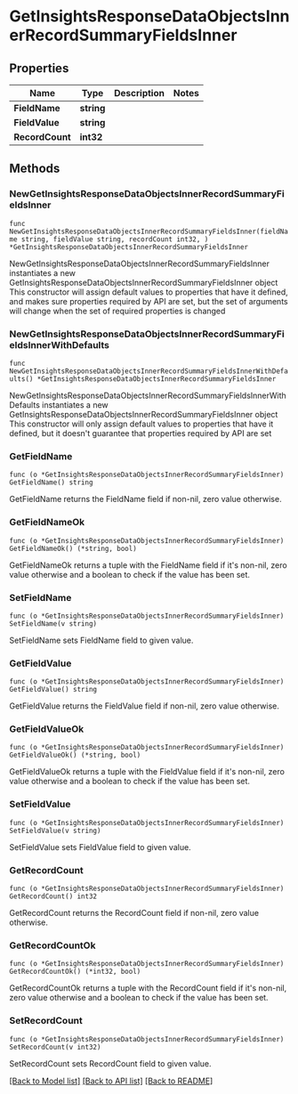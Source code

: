 # GetInsightsResponseDataObjectsInnerRecordSummaryFieldsInner

## Properties

Name | Type | Description | Notes
------------ | ------------- | ------------- | -------------
**FieldName** | **string** |  | 
**FieldValue** | **string** |  | 
**RecordCount** | **int32** |  | 

## Methods

### NewGetInsightsResponseDataObjectsInnerRecordSummaryFieldsInner

`func NewGetInsightsResponseDataObjectsInnerRecordSummaryFieldsInner(fieldName string, fieldValue string, recordCount int32, ) *GetInsightsResponseDataObjectsInnerRecordSummaryFieldsInner`

NewGetInsightsResponseDataObjectsInnerRecordSummaryFieldsInner instantiates a new GetInsightsResponseDataObjectsInnerRecordSummaryFieldsInner object
This constructor will assign default values to properties that have it defined,
and makes sure properties required by API are set, but the set of arguments
will change when the set of required properties is changed

### NewGetInsightsResponseDataObjectsInnerRecordSummaryFieldsInnerWithDefaults

`func NewGetInsightsResponseDataObjectsInnerRecordSummaryFieldsInnerWithDefaults() *GetInsightsResponseDataObjectsInnerRecordSummaryFieldsInner`

NewGetInsightsResponseDataObjectsInnerRecordSummaryFieldsInnerWithDefaults instantiates a new GetInsightsResponseDataObjectsInnerRecordSummaryFieldsInner object
This constructor will only assign default values to properties that have it defined,
but it doesn't guarantee that properties required by API are set

### GetFieldName

`func (o *GetInsightsResponseDataObjectsInnerRecordSummaryFieldsInner) GetFieldName() string`

GetFieldName returns the FieldName field if non-nil, zero value otherwise.

### GetFieldNameOk

`func (o *GetInsightsResponseDataObjectsInnerRecordSummaryFieldsInner) GetFieldNameOk() (*string, bool)`

GetFieldNameOk returns a tuple with the FieldName field if it's non-nil, zero value otherwise
and a boolean to check if the value has been set.

### SetFieldName

`func (o *GetInsightsResponseDataObjectsInnerRecordSummaryFieldsInner) SetFieldName(v string)`

SetFieldName sets FieldName field to given value.


### GetFieldValue

`func (o *GetInsightsResponseDataObjectsInnerRecordSummaryFieldsInner) GetFieldValue() string`

GetFieldValue returns the FieldValue field if non-nil, zero value otherwise.

### GetFieldValueOk

`func (o *GetInsightsResponseDataObjectsInnerRecordSummaryFieldsInner) GetFieldValueOk() (*string, bool)`

GetFieldValueOk returns a tuple with the FieldValue field if it's non-nil, zero value otherwise
and a boolean to check if the value has been set.

### SetFieldValue

`func (o *GetInsightsResponseDataObjectsInnerRecordSummaryFieldsInner) SetFieldValue(v string)`

SetFieldValue sets FieldValue field to given value.


### GetRecordCount

`func (o *GetInsightsResponseDataObjectsInnerRecordSummaryFieldsInner) GetRecordCount() int32`

GetRecordCount returns the RecordCount field if non-nil, zero value otherwise.

### GetRecordCountOk

`func (o *GetInsightsResponseDataObjectsInnerRecordSummaryFieldsInner) GetRecordCountOk() (*int32, bool)`

GetRecordCountOk returns a tuple with the RecordCount field if it's non-nil, zero value otherwise
and a boolean to check if the value has been set.

### SetRecordCount

`func (o *GetInsightsResponseDataObjectsInnerRecordSummaryFieldsInner) SetRecordCount(v int32)`

SetRecordCount sets RecordCount field to given value.



[[Back to Model list]](../README.md#documentation-for-models) [[Back to API list]](../README.md#documentation-for-api-endpoints) [[Back to README]](../README.md)


